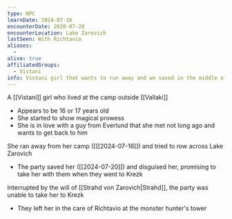 ```yaml
---
type: NPC
learnDate: 2024-07-16
encounterDate: 2020-07-20
encounterLocation: Lake Zarovich 
lastSeen: With Richtavio 
aliases:
  - 
alive: true
affiliatedGroups: 
  - Vistani
info: Vistani girl that wants to run away and we saved in the middle of Lake Zarovich
---
```

A [[Vistani]] girl who lived at the camp outside [[Vallaki]]
- Appears to be 16 or 17 years old
- She started to show magical prowess
- She is in love with a guy from Everlund that she met not long ago and wants to get back to him

She ran away from her camp ([[[2024-07-16]]) and tried to row across Lake Zarovich
- The party saved her ([[2024-07-20]]) and disguised her, promising to take her with them when they went to Krezk

Interrupted by the will of [[Strahd von Zarovich|Strahd]], the party was unable to take her to Krezk
- They left her in the care of Richtavio at the monster hunter's tower